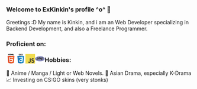 ### Welcome to ExKinkin's profile ^o^ 👋

Greetings :D
My name is Kinkin, and i am an Web Developer specializing in Backend Development, and also a Freelance Programmer.


### Proficient on:

<img align="left" alt="HTML5" width="26px" src="https://raw.githubusercontent.com/github/explore/80688e429a7d4ef2fca1e82350fe8e3517d3494d/topics/html/html.png" />
<img align="left" alt="CSS3" width="26px" src="https://raw.githubusercontent.com/github/explore/80688e429a7d4ef2fca1e82350fe8e3517d3494d/topics/css/css.png" />
<img align="left" alt="JavaScript" width="26px" src="https://raw.githubusercontent.com/github/explore/80688e429a7d4ef2fca1e82350fe8e3517d3494d/topics/javascript/javascript.png" />
<img align="left" alt="PHP" width="26px" src="https://raw.githubusercontent.com/github/explore/80688e429a7d4ef2fca1e82350fe8e3517d3494d/topics/php/php.png" />

### Hobbies:
:bookmark: Anime / Manga / Light or Web Novels.
:art: Asian Drama, especially K-Drama
:chart_with_upwards_trend: Investing on CS:GO skins (very stonks)

